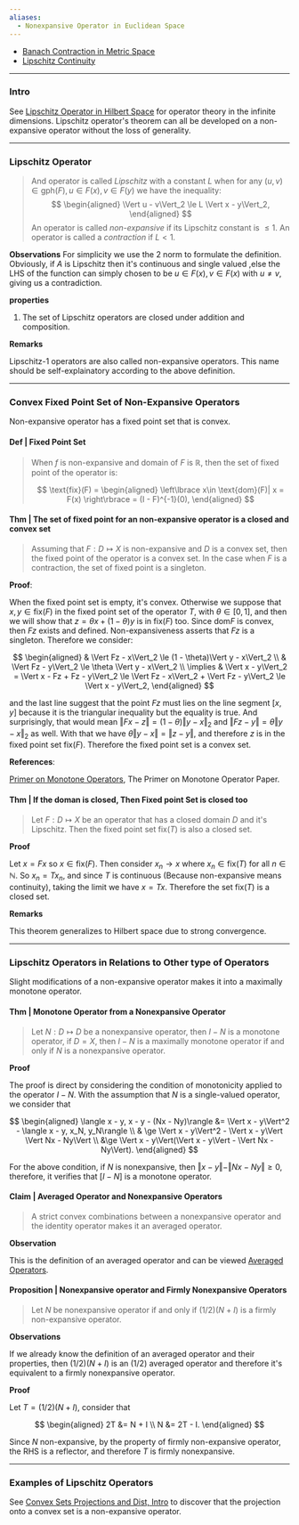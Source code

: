 ```yaml
---
aliases:
  - Nonexpansive Operator in Euclidean Space
---
```

- [Banach Contraction in Metric Space](Banach%20Contraction%20in%20Metric%20Space.md)
- [Lipschitz Continuity](Lipschitz%20Continuity.md)

---
### **Intro**

See [Lipschitz Operator in Hilbert Space](Lipschitz%20Operator%20in%20Hilbert%20Space.md) for operator theory in the infinite dimensions. 
Lipschitz operator's theorem can all be developed on a non-expansive operator without the loss of generality. 



---
### **Lipschitz Operator**

> And operator is called *Lipschitz* with a constant $L$ when for any $(u, v)\in \text{gph}(F), u \in F(x), v \in F(y)$ we have the inequality: 
> $$
> \begin{aligned}
>     \Vert u - v\Vert_2 \le L \Vert x - y\Vert_2,
> \end{aligned}
> $$
> An operator is called *non-expansive* if its Lipschitz constant is $\le 1$. An operator is called a *contraction* if $L< 1$. 

**Observations**
For simplicity we use the 2 norm to formulate the definition. 
Obviously, if $A$ is Lipschitz then it's continuous and single valued ,else the LHS of the function can simply chosen to be $u\in F(x), v\in F(x)$ with $u\neq v$, giving us a contradiction. 


**properties**
1. The set of Lipschitz operators are closed under addition and composition. 

**Remarks**

Lipschitz-1 operators are also called non-expansive operators. 
This name should be self-explainatory according to the above definition. 

---
### **Convex Fixed Point Set of Non-Expansive Operators**

Non-expansive operator has a fixed point set that is convex. 

#### **Def | Fixed Point Set**
> When $f$ is non-expansive and domain of $F$ is $\mathbb R$, then the set of fixed point of the operator is: 
> 
> $$
> \text{fix}(F) = 
> \begin{aligned}
>    \left\lbrace
>        x\in \text{dom}(F)| x = F(x)
>    \right\rbrace = 
>    (I - F)^{-1}(0), 
> \end{aligned}
> $$

#### **Thm | The set of fixed point for an non-expansive operator is a closed and convex set**

> Assuming that $F : D \mapsto X$ is non-expansive and $D$ is a convex set, then the fixed point of the operator is a convex set. 
> In the case when $F$ is a contraction, the set of fixed point is a singleton. 

**Proof**: 

When the fixed point set is empty, it's convex. 
Otherwise we suppose that $x, y \in \text{fix}(F)$ in the fixed point set of the operator $T$, with $\theta \in [0, 1]$, and then we will show that $z = \theta x + (1 - \theta)y$ is in $\text{fix}(F)$ too. 
Since $\text{dom}F$ is convex, then $Fz$ exists and defined. 
Non-expansiveness asserts that $Fz$ is a singleton. 
Therefore we consider: 

$$
\begin{aligned}
    & \Vert Fz - x\Vert_2 \le (1 - \theta)\Vert y - x\Vert_2
    \\
    & \Vert Fz - y\Vert_2 \le \theta \Vert y - x\Vert_2
    \\
    \implies &
    \Vert x - y\Vert_2 = \Vert x - Fz + Fz - y\Vert_2 \le 
    \Vert Fz - x\Vert_2 + \Vert Fz - y\Vert_2
    \le 
    \Vert x - y\Vert_2, 
\end{aligned}
$$

and the last line suggest that the point $Fz$ must lies on the line segment $[x, y]$ because it is the triangular inequality but the equality is true. 
And surprisingly, that would mean $\Vert Fx - z\Vert = (1 - \theta) \Vert y - x\Vert_2$ and $\Vert Fz - y\Vert = \theta \Vert y - x\Vert_2$ as well. 
With that we have $\theta \Vert y - x\Vert = \Vert z - y\Vert$, and therefore $z$ is in the fixed point set $\text{fix}(F)$. 
Therefore the fixed point set is a convex set. 

**References**: 

[Primer on Monotone Operators](../../MATH%20999%20Paper%20Reviews%20and%20Frontier%20Mathematics/References%20Sep%202022/Primer%20on%20Monotone%20Operators.pdf), The Primer on Monotone Operator Paper. 

#### **Thm | If the doman is closed, Then Fixed point Set is closed too**
> Let $F: D \mapsto X$ be an operator that has a closed domain $D$ and it's Lipschitz. 
> Then the fixed point set $\text{fix} (T)$ is also a closed set. 

**Proof**

Let $x = Fx$ so $x \in \text{fix} (F)$. 
Then consider $x_n \rightarrow x$ where $x_n \in \text{fix}(T)$ for all $n \in \mathbb N$. 
So $x_n = Tx_n$, and since $T$ is continuous (Because non-expansive means continuity), taking the limit we have $x  = Tx$. 
Therefore the set $\text{fix}(T)$ is a closed set. 


**Remarks**

This theorem generalizes to Hilbert space due to strong convergence. 


---
### **Lipschitz Operators in Relations to Other type of Operators**

Slight modifications of a non-expansive operator makes it into a maximally monotone operator. 

#### **Thm | Monotone Operator from a Nonexpansive Operator**
> Let $N: D \mapsto D$ be a nonexpansive operator, then $I - N$ is a monotone operator, if $D = X$, then $I - N$ is a maximally monotone operator if and only if $N$ is a nonexpansive operator. 

**Proof**

The proof is direct by considering the condition of monotonicity applied to the operator $I - N$. 
With the assumption that $N$ is a single-valued operator, we consider that 

$$
\begin{aligned}
    \langle x - y, x - y - (Nx - Ny)\rangle 
    &= \Vert x - y\Vert^2 - \langle x - y, x_N, y_N\rangle 
    \\
    & \ge \Vert x - y\Vert^2 - \Vert x - y\Vert \Vert Nx - Ny\Vert
    \\
    &\ge 
    \Vert x - y\Vert(\Vert x - y\Vert - \Vert Nx - Ny\Vert). 
\end{aligned}
$$

For the above condition, if $N$ is nonexpansive, then $\Vert x - y\Vert - \Vert Nx - Ny\Vert \ge 0$, therefore, it verifies that $[I - N]$ is a monotone operator. 



#### **Claim | Averaged Operator and Nonexpansive Operators**
> A strict convex combinations between a nonexpansive operator and the identity operator makes it an averaged operator. 

**Observation**

This is the definition of an averaged operator and can be viewed [Averaged Operators](Averaged%20Mapping.md). 


#### **Proposition | Nonexpansive operator and Firmly Nonexpansive Operators**
> Let $N$ be nonexpansive operator if and only if $(1/2)(N + I)$ is a firmly non-expansive operator. 

**Observations**

If we already know the definition of an averaged operator and their properties, then $(1/2)(N + I)$ is an $(1/2)$ averaged operator and therefore it's equivalent to a firmly nonexpansive operator. 

**Proof**

Let $T = (1/2)(N + I)$, consider that 

$$
\begin{aligned}
    2T &= N + I
    \\
    N &= 2T - I. 
\end{aligned}
$$

Since $N$ non-expansive, by the property of firmly non-expansive operator, the RHS is a reflector, and therefore $T$ is firmly nonexpansive. 




---
### **Examples of Lipschitz Operators**

See [Convex Sets Projections and Dist, Intro](Convex%20Sets%20Projections%20and%20Dist,%20Intro.md) to discover that the projection onto a convex set is a non-expansive operator. 

